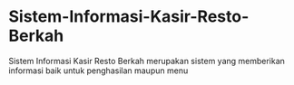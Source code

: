 # Sistem-Informasi-Kasir-Resto-Berkah
Sistem Informasi Kasir Resto Berkah merupakan sistem yang memberikan informasi baik untuk penghasilan maupun menu
